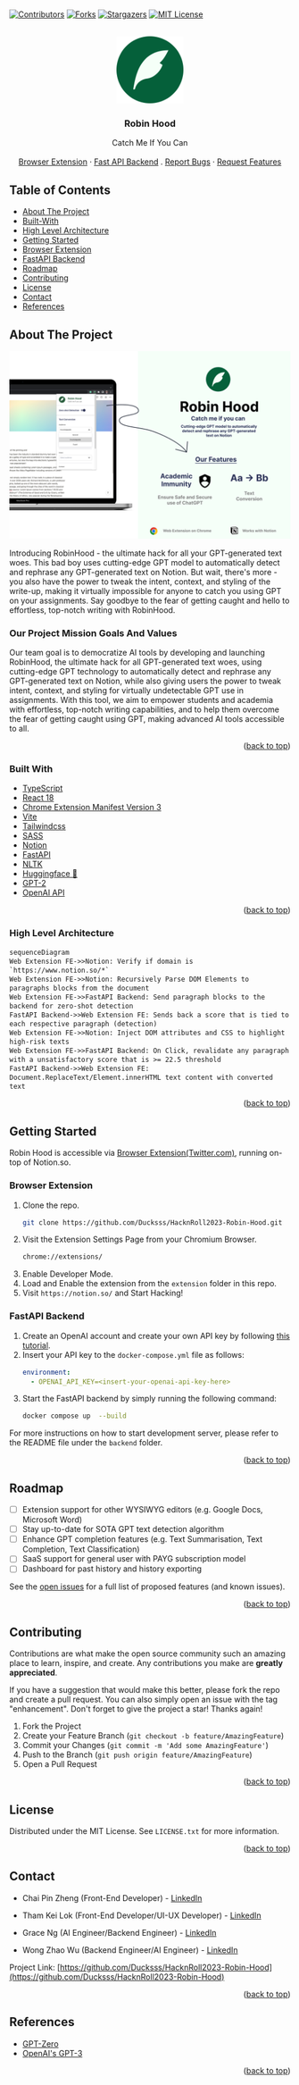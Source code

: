 <br />
<div id="top"></div>

<!-- PROJECT SHIELDS -->
<!--
*** I'm using markdown "reference style" links for readability.
*** Reference links are enclosed in brackets [ ] instead of parentheses ( ).
*** See the bottom of this document for the declaration of the reference variables
*** for contributors-url, forks-url, etc. This is an optional, concise syntax you may use.
*** https://www.markdownguide.org/basic-syntax/#reference-style-links
-->

[![Contributors](https://img.shields.io/github/contributors/Ducksss/HacknRoll2023-Robin-Hood.svg)][contributors-url]
[![Forks](https://img.shields.io/github/forks/Ducksss/HacknRoll2023-Robin-Hood.svg)][forks-url]
[![Stargazers](https://img.shields.io/github/stars/Ducksss/HacknRoll2023-Robin-Hood.svg)][stars-url]
[![MIT License](https://img.shields.io/github/license/Ducksss/HacknRoll2023-Robin-Hood.svg)][license-url]

<!-- PROJECT LOGO -->
<br />
<div align="center">
  <a href="https://github.com/Ducksss/HacknRoll2023-Robin-Hood">
    <img src="assets/robin-hood-bg.png" alt="Logo" width="120" height="120">
  </a>

<h3 align="center">Robin Hood</h3>

  <p align="center">
    Catch Me If You Can
    <br />
    <br />
    <a href="#browser-extension">Browser Extension</a>
    ·
    <a href="#fastapi-backend">Fast API Backend</a>
    .
    <a href="https://github.com/Ducksss/HacknRoll2023-Robin-Hood/issues">Report Bugs</a>
    ·
    <a href="https://github.com/Ducksss/HacknRoll2023-Robin-Hood/issues">Request Features</a>
  </p>
</div>

<!-- TABLE OF CONTENTS -->

## Table of Contents

- [About The Project](#about-the-project)
- [Built-With](#built-with)
- [High Level Architecture](#high-level-architecture)
- [Getting Started](#getting-started)
- [Browser Extension](#browser-extension)
- [FastAPI Backend](#fastapi-backend)
- [Roadmap](#roadmap)
- [Contributing](#contributing)
- [License](#license)
- [Contact](#contact)
- [References](#references)

<!-- ABOUT THE PROJECT -->

## About The Project

<a href="#about-the-project"></a>

<!-- <a href="https://Robin-Hood-c9549.web.app/"><img src="assets/demo_web.gif" alt="demo_web.gif"></a>
<a href="https://github.com/Ducksss/HacknRoll2023-Robin-Hood/blob/main/README.md#browser-extension"><img src="assets/demo_ext.gif" alt="demo_ext.gif"></a> -->

![](https://github.com/Ducksss/HacknRoll2023-Robin-Hood/blob/main/frontend/src/assets/img/promotional-material.png)

Introducing RobinHood - the ultimate hack for all your GPT-generated text woes. This bad boy uses cutting-edge GPT model to automatically detect and rephrase any GPT-generated text on Notion. But wait, there's more - you also have the power to tweak the intent, context, and styling of the write-up, making it virtually impossible for anyone to catch you using GPT on your assignments. Say goodbye to the fear of getting caught and hello to effortless, top-notch writing with RobinHood.

### Our Project Mission Goals And Values

Our team goal is to democratize AI tools by developing and launching RobinHood, the ultimate hack for all GPT-generated text woes, using cutting-edge GPT technology to automatically detect and rephrase any GPT-generated text on Notion, while also giving users the power to tweak intent, context, and styling for virtually undetectable GPT use in assignments. With this tool, we aim to empower students and academia with effortless, top-notch writing capabilities, and to help them overcome the fear of getting caught using GPT, making advanced AI tools accessible to all.

<p align="right">(<a href="#top">back to top</a>)</p>

### Built With

<a href="#built-with"></a>

- [TypeScript](https://www.typescriptlang.org/)
- [React 18](https://reactjs.org/)
- [Chrome Extension Manifest Version 3](https://developer.chrome.com/docs/extensions/mv3/intro/)
- [Vite](https://vitejs.dev/)
- [Tailwindcss](https://tailwindcss.com/)
- [SASS](https://sass-lang.com/)
- [Notion](https://notion.so)
- [FastAPI](https://fastapi.tiangolo.com/)
- [NLTK](https://www.nltk.org/)
- [Huggingface 🤗](https://huggingface.co/)
- [GPT-2](https://github.com/openai/gpt-2)
- [OpenAI API](https://openai.com/api/)

<p align="right">(<a href="#top">back to top</a>)</p>

### High Level Architecture

<a href="#built-with"></a>

```mermaid
sequenceDiagram
Web Extension FE->>Notion: Verify if domain is `https://www.notion.so/*`
Web Extension FE->>Notion: Recursively Parse DOM Elements to paragraphs blocks from the document
Web Extension FE->>FastAPI Backend: Send paragraph blocks to the backend for zero-shot detection
FastAPI Backend->>Web Extension FE: Sends back a score that is tied to each respective paragraph (detection)
Web Extension FE->>Notion: Inject DOM attributes and CSS to highlight high-risk texts
Web Extension FE->>FastAPI Backend: On Click, revalidate any paragraph with a unsatisfactory score that is >= 22.5 threshold
FastAPI Backend->>Web Extension FE: Document.ReplaceText/Element.innerHTML text content with converted text
```

<p align="right">(<a href="#top">back to top</a>)</p>

<!-- GETTING STARTED -->

## Getting Started

Robin Hood is accessible via [Browser Extension(Twitter.com)](https://github.com/Ducksss/HacknRoll2023-Robin-Hood/tree/main/extension), running on-top of Notion.so.

### Browser Extension

<a href="#fastapi-backend"></a>

1. Clone the repo.
   ```sh
   git clone https://github.com/Ducksss/HacknRoll2023-Robin-Hood.git
   ```
2. Visit the Extension Settings Page from your Chromium Browser.
   ```sh
   chrome://extensions/
   ```
3. Enable Developer Mode.
4. Load and Enable the extension from the `extension` folder in this repo.
5. Visit `https://notion.so/` and Start Hacking!

### FastAPI Backend

<a href="#fastapi-backend"></a>

1. Create an OpenAI account and create your own API key by following [this tutorial](https://elephas.app/blog/how-to-create-openai-api-keys-cl5c4f21d281431po7k8fgyol0).
2. Insert your API key to the `docker-compose.yml` file as follows:
   ```yaml
   environment:
     - OPENAI_API_KEY=<insert-your-openai-api-key-here>
   ```
3. Start the FastAPI backend by simply running the following command:
   ```bash
   docker compose up  --build
   ```

For more instructions on how to start development server, please refer to the README file under the `backend` folder.

<p align="right">(<a href="#top">back to top</a>)</p>

<!-- ROADMAP -->

## Roadmap

- [ ] Extension support for other WYSIWYG editors (e.g. Google Docs, Microsoft Word)
- [ ] Stay up-to-date for SOTA GPT text detection algorithm
- [ ] Enhance GPT completion features (e.g. Text Summarisation, Text Completion, Text Classification)
- [ ] SaaS support for general user with PAYG subscription model
- [ ] Dashboard for past history and history exporting

See the [open issues](https://github.com/Ducksss/HacknRoll2023-Robin-Hood/issues) for a full list of proposed features (and known issues).

<p align="right">(<a href="#top">back to top</a>)</p>

<!-- CONTRIBUTING -->

## Contributing

Contributions are what make the open source community such an amazing place to learn, inspire, and create. Any contributions you make are **greatly appreciated**.

If you have a suggestion that would make this better, please fork the repo and create a pull request. You can also simply open an issue with the tag "enhancement".
Don't forget to give the project a star! Thanks again!

1. Fork the Project
2. Create your Feature Branch (`git checkout -b feature/AmazingFeature`)
3. Commit your Changes (`git commit -m 'Add some AmazingFeature'`)
4. Push to the Branch (`git push origin feature/AmazingFeature`)
5. Open a Pull Request

<p align="right">(<a href="#top">back to top</a>)</p>

<!-- LICENSE -->

## License

Distributed under the MIT License. See `LICENSE.txt` for more information.

<p align="right">(<a href="#top">back to top</a>)</p>

<!-- CONTACT -->

## Contact

- Chai Pin Zheng (Front-End Developer) - [LinkedIn](https://www.linkedin.com/in/chai-pin-zheng-5610921aa/)

- Tham Kei Lok (Front-End Developer/UI-UX Developer) - [LinkedIn](https://www.linkedin.com/in/thamkeilok/)

- Grace Ng (AI Engineer/Backend Engineer) - [LinkedIn](https://www.linkedin.com/in/grace-ng-48832821a/)

- Wong Zhao Wu (Backend Engineer/AI Engineer) - [LinkedIn](https://www.linkedin.com/in/zhao-wu-wong/)

Project Link: [https://github.com/Ducksss/HacknRoll2023-Robin-Hood](https://github.com/Ducksss/HacknRoll2023-Robin-Hood)

<p align="right">(<a href="#top">back to top</a>)</p>

<!-- References -->

## References

- [GPT-Zero](https://etedward-gptzero-main-zqgfwb.streamlit.app/)
- [OpenAI's GPT-3](https://openai.com/api/)

<p align="right">(<a href="#top">back to top</a>)</p>

<!-- MARKDOWN LINKS & IMAGES -->
<!-- https://www.markdownguide.org/basic-syntax/#reference-style-links -->

[contributors-shield]: https://img.shields.io/github/contributors/Ducksss/HacknRoll2023-Robin-Hood.svg?style=for-the-badge
[contributors-url]: https://github.com/Ducksss/HacknRoll2023-Robin-Hood/graphs/contributors
[forks-shield]: https://img.shields.io/github/forks/Ducksss/HacknRoll2023-Robin-Hood.svg?style=for-the-badge
[forks-url]: https://github.com/Ducksss/HacknRoll2023-Robin-Hood/network/members
[stars-shield]: https://img.shields.io/github/stars/Ducksss/HacknRoll2023-Robin-Hood.svg?style=for-the-badge
[stars-url]: https://github.com/Ducksss/HacknRoll2023-Robin-Hood/stargazers
[issues-shield]: https://img.shields.io/github/issues/Ducksss/HacknRoll2023-Robin-Hood.svg?style=for-the-badge
[issues-url]: https://github.com/Ducksss/HacknRoll2023-Robin-Hood/issues
[license-shield]: https://img.shields.io/github/license/Ducksss/HacknRoll2023-Robin-Hood.svg?style=for-the-badge
[license-url]: https://github.com/Ducksss/FakeNews/blob/main/LICENSE
[linkedin-shield]: https://img.shields.io/badge/-LinkedIn-black.svg?style=for-the-badge&logo=linkedin&colorB=555
[linkedin-url]: https://linkedin.com/in/linkedin_username
[product-screenshot]: images/screenshot.png
